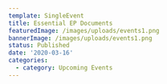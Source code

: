 ```yaml
---
template: SingleEvent
title: Essential EP Documents
featuredImage: /images/uploads/events1.png
bannerImage: /images/uploads/events1.png
status: Published
date: '2020-03-16'
categories:
  - category: Upcoming Events
---
```

